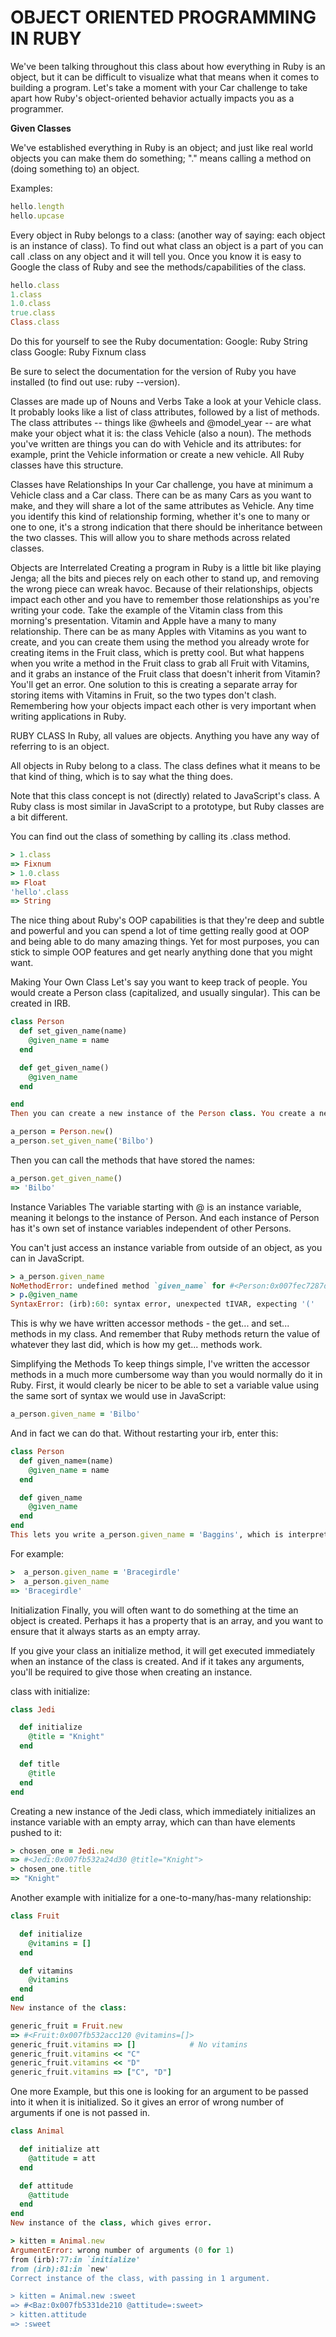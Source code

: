 # OBJECT ORIENTED PROGRAMMING IN RUBY
We've been talking throughout this class about how everything in Ruby is an object, but it can be difficult to visualize what that means when it comes to building a program. Let's take a moment with your Car challenge to take apart how Ruby's object-oriented behavior actually impacts you as a programmer.


**Given Classes**

We've established everything in Ruby is an object; and just like real world objects you can make them do something; "." means calling a method on (doing something to) an object.

Examples:

```RUBY
hello.length
hello.upcase
```

Every object in Ruby belongs to a class: (another way of saying: each object is an instance of class). To find out what class an object is a part of you can call .class on any object and it will tell you. Once you know it is easy to Google the class of Ruby and see the methods/capabilities of the class.

```RUBY
hello.class
1.class
1.0.class
true.class
Class.class
```

Do this for yourself to see the Ruby documentation:
Google: Ruby String class
Google: Ruby Fixnum class

Be sure to select the documentation for the version of Ruby you have installed (to find out use: ruby --version).

Classes are made up of Nouns and Verbs
Take a look at your Vehicle class. It probably looks like a list of class attributes, followed by a list of methods. The class attributes -- things like @wheels and @model_year -- are what make your object what it is: the class Vehicle (also a noun). The methods you've written are things you can do with Vehicle and its attributes: for example, print the Vehicle information or create a new vehicle. All Ruby classes have this structure.

Classes have Relationships
In your Car challenge, you have at minimum a Vehicle class and a Car class. There can be as many Cars as you want to make, and they will share a lot of the same attributes as Vehicle. Any time you identify this kind of relationship forming, whether it's one to many or one to one, it's a strong indication that there should be inheritance between the two classes. This will allow you to share methods across related classes.

Objects are Interrelated
Creating a program in Ruby is a little bit like playing Jenga; all the bits and pieces rely on each other to stand up, and removing the wrong piece can wreak havoc. Because of their relationships, objects impact each other and you have to remember those relationships as you're writing your code. Take the example of the Vitamin class from this morning's presentation. Vitamin and Apple have a many to many relationship. There can be as many Apples with Vitamins as you want to create, and you can create them using the method you already wrote for creating items in the Fruit class, which is pretty cool. But what happens when you write a method in the Fruit class to grab all Fruit with Vitamins, and it grabs an instance of the Fruit class that doesn't inherit from Vitamin? You'll get an error. One solution to this is creating a separate array for storing items with Vitamins in Fruit, so the two types don't clash. Remembering how your objects impact each other is very important when writing applications in Ruby.


RUBY CLASS
In Ruby, all values are objects. Anything you have any way of referring to is an object.

All objects in Ruby belong to a class. The class defines what it means to be that kind of thing, which is to say what the thing does.

Note that this class concept is not (directly) related to JavaScript's class. A Ruby class is most similar in JavaScript to a prototype, but Ruby classes are a bit different.

You can find out the class of something by calling its .class method.

```RUBY
> 1.class
=> Fixnum
> 1.0.class
=> Float
'hello'.class
=> String
```

The nice thing about Ruby's OOP capabilities is that they're deep and subtle and powerful and you can spend a lot of time getting really good at OOP and being able to do many amazing things. Yet for most purposes, you can stick to simple OOP features and get nearly anything done that you might want.

Making Your Own Class
Let's say you want to keep track of people. You would create a Person class (capitalized, and usually singular). This can be created in IRB.

```RUBY
class Person
  def set_given_name(name)
    @given_name = name
  end

  def get_given_name()
    @given_name
  end

end
Then you can create a new instance of the Person class. You create a new instance of a class with .new.

a_person = Person.new()
a_person.set_given_name('Bilbo')
```

Then you can call the methods that have stored the names:

```RUBY
a_person.get_given_name()
=> 'Bilbo'
```

Instance Variables
The variable starting with @ is an instance variable, meaning it belongs to the instance of Person.
And each instance of Person has it's own set of instance variables independent of other Persons.

You can't just access an instance variable from outside of an object, as you can in JavaScript.

```RUBY
> a_person.given_name
NoMethodError: undefined method `given_name` for #<Person:0x007fec7287d9b0>
> p.@given_name
SyntaxError: (irb):60: syntax error, unexpected tIVAR, expecting '('
```

This is why we have written accessor methods - the get... and set... methods in my class. And remember that Ruby methods return the value of whatever they last did, which is how my get... methods work.

Simplifying the Methods
To keep things simple, I've written the accessor methods in a much more cumbersome way than you would normally do it in Ruby. First, it would clearly be nicer to be able to set a variable value using the same sort of syntax we would use in JavaScript:

```RUBY
a_person.given_name = 'Bilbo'
```

And in fact we can do that. Without restarting your irb, enter this:

```RUBY
class Person
  def given_name=(name)
    @given_name = name
  end

  def given_name
    @given_name
  end
end
This lets you write a_person.given_name = 'Baggins', which is interpreted as aPerson.given_name=("Baggins")
```

For example:

```RUBY
>  a_person.given_name = 'Bracegirdle'
>  a_person.given_name
=> 'Bracegirdle'
```

Initialization
Finally, you will often want to do something at the time an object is created. Perhaps it has a property that is an array, and you want to ensure that it always starts as an empty array.

If you give your class an initialize method, it will get executed immediately when an instance of the class is created. And if it takes any arguments, you'll be required to give those when creating an instance.

class with initialize:

```RUBY
class Jedi

  def initialize
    @title = "Knight"
  end

  def title
    @title
  end
end
```

Creating a new instance of the Jedi class, which immediately initializes an instance variable with an empty array, which can than have elements pushed to it:

```RUBY
> chosen_one = Jedi.new
=> #<Jedi:0x007fb532a24d30 @title="Knight">
> chosen_one.title
=> "Knight"
```

Another example with initialize for a one-to-many/has-many relationship:

```RUBY
class Fruit

  def initialize
    @vitamins = []
  end

  def vitamins
    @vitamins
  end
end
New instance of the class:

generic_fruit = Fruit.new
=> #<Fruit:0x007fb532acc120 @vitamins=[]>
generic_fruit.vitamins => []            # No vitamins
generic_fruit.vitamins << "C"
generic_fruit.vitamins << "D"
generic_fruit.vitamins => ["C", "D"]
```

One more Example, but this one is looking for an argument to be passed into it when it is initialized. So it gives an error of wrong number of arguments if one is not passed in.

```RUBY
class Animal

  def initialize att
    @attitude = att
  end

  def attitude
    @attitude
  end
end
New instance of the class, which gives error.

> kitten = Animal.new
ArgumentError: wrong number of arguments (0 for 1)
from (irb):77:in `initialize'
from (irb):81:in `new'
Correct instance of the class, with passing in 1 argument.

> kitten = Animal.new :sweet
=> #<Baz:0x007fb5331de210 @attitude=:sweet>
> kitten.attitude
=> :sweet
```
